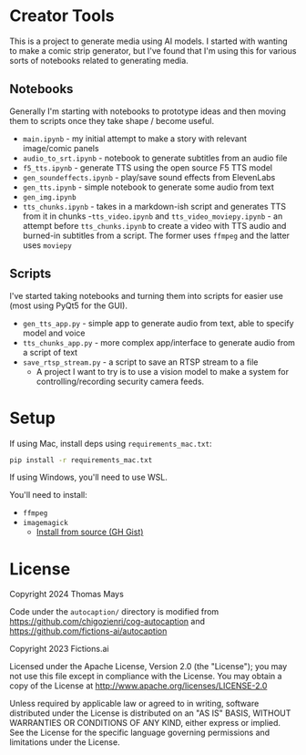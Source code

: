 # Creator Tools

This is a project to generate media using AI models. I started with wanting to make a comic strip generator, but I've found that I'm using this for various sorts of notebooks related to generating media.

## Notebooks

Generally I'm starting with notebooks to prototype ideas and then moving them to scripts once they take shape / become useful.

- `main.ipynb` - my initial attempt to make a story with relevant image/comic panels
- `audio_to_srt.ipynb` - notebook to generate subtitles from an audio file
- `f5_tts.ipynb` - generate TTS using the open source F5 TTS model
- `gen_soundeffects.ipynb` - play/save sound effects from ElevenLabs
- `gen_tts.ipynb` - simple notebook to generate some audio from text
- `gen_img.ipynb`
- `tts_chunks.ipynb` - takes in a markdown-ish script and generates TTS from it in chunks -`tts_video.ipynb` and `tts_video_moviepy.ipynb` - an attempt before `tts_chunks.ipynb` to create a video with TTS audio and burned-in subtitles from a script. The former uses `ffmpeg` and the latter uses `moviepy`

## Scripts

I've started taking notebooks and turning them into scripts for easier use (most using PyQt5 for the GUI).

- `gen_tts_app.py` - simple app to generate audio from text, able to specify model and voice
- `tts_chunks_app.py` - more complex app/interface to generate audio from a script of text
- `save_rtsp_stream.py` - a script to save an RTSP stream to a file
  - A project I want to try is to use a vision model to make a system for controlling/recording security camera feeds.

# Setup

If using Mac, install deps using `requirements_mac.txt`:

```bash
pip install -r requirements_mac.txt
```

If using Windows, you'll need to use WSL.

You'll need to install:
- `ffmpeg`
- `imagemagick`
  - [Install from source (GH Gist)](https://gist.github.com/cuuupid/963db645047597723956af13ab87b73a)

# License

Copyright 2024 Thomas Mays

Code under the `autocaption/` directory is modified from https://github.com/chigozienri/cog-autocaption and https://github.com/fictions-ai/autocaption

Copyright 2023 Fictions.ai

Licensed under the Apache License, Version 2.0 (the "License"); you may not use this file except in compliance with the License. You may obtain a copy of the License at http://www.apache.org/licenses/LICENSE-2.0

Unless required by applicable law or agreed to in writing, software distributed under the License is distributed on an "AS IS" BASIS, WITHOUT WARRANTIES OR CONDITIONS OF ANY KIND, either express or implied. See the License for the specific language governing permissions and limitations under the License.
